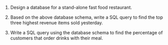 ﻿
1.  Design a database for a stand-alone fast food restaurant.
    
2.  Based on the above database schema, write a SQL query to find the top three highest revenue items sold yesterday.
    
3.  Write a SQL query using the database schema to find the percentage of customers that order drinks with their meal.
